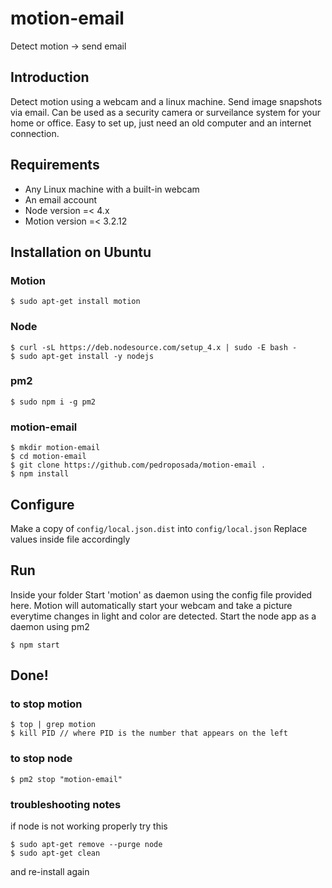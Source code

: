 # motion-email
Detect motion -> send email

## Introduction
Detect motion using a webcam and a linux machine.
Send image snapshots via email.
Can be used as a security camera or surveilance system for your home or office.
Easy to set up, just need an old computer and an internet connection.

## Requirements
- Any Linux machine with a built-in webcam
- An email account
- Node version =< 4.x
- Motion version =< 3.2.12


## Installation on Ubuntu

### Motion 
````
$ sudo apt-get install motion
````

### Node
````
$ curl -sL https://deb.nodesource.com/setup_4.x | sudo -E bash -
$ sudo apt-get install -y nodejs
````

### pm2
````
$ sudo npm i -g pm2
````

### motion-email
````
$ mkdir motion-email
$ cd motion-email
$ git clone https://github.com/pedroposada/motion-email .
$ npm install
````


## Configure
Make a copy of ```config/local.json.dist``` into ```config/local.json```
Replace values inside file accordingly


## Run
Inside your folder
Start 'motion' as daemon using the config file provided here.
Motion will automatically start your webcam and take a picture everytime changes in light and color are detected.
Start the node app as a daemon using pm2
````
$ npm start
````

## Done!

### to stop motion
````
$ top | grep motion
$ kill PID // where PID is the number that appears on the left
````

### to stop node
````
$ pm2 stop "motion-email"
````

### troubleshooting notes
if node is not working properly try this
````
$ sudo apt-get remove --purge node
$ sudo apt-get clean
````
and re-install again


